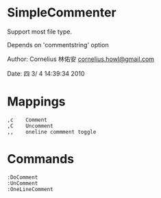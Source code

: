 
SimpleCommenter
===============
Support most file type.

Depends on 'commentstring' option

Author: Cornelius 林佑安 <cornelius.howl@gmail.com>

Date:   四  3/ 4 14:39:34 2010

Mappings
========

    ,c    Comment
    ,C    Uncomment
    ,,    oneline commment toggle

Commands
========

    :DoComment
    :UnComment
    :OneLineComment




